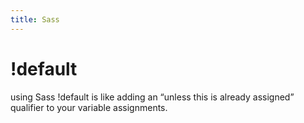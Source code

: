 ```yaml
---
title: Sass
---
```


# !default
using Sass !default is like adding an “unless this is already assigned” qualifier to your variable assignments.
